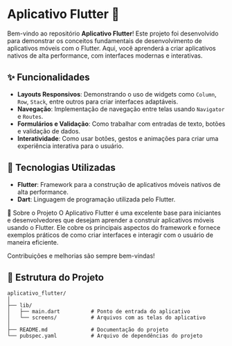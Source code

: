 # Aplicativo Flutter 🚀

Bem-vindo ao repositório **Aplicativo Flutter**! Este projeto foi desenvolvido para demonstrar os conceitos fundamentais de desenvolvimento de aplicativos móveis com o Flutter. Aqui, você aprenderá a criar aplicativos nativos de alta performance, com interfaces modernas e interativas.

## ✨ Funcionalidades
- **Layouts Responsivos**: Demonstrando o uso de widgets como `Column`, `Row`, `Stack`, entre outros para criar interfaces adaptáveis.
- **Navegação**: Implementação de navegação entre telas usando `Navigator` e `Routes`.
- **Formulários e Validação**: Como trabalhar com entradas de texto, botões e validação de dados.
- **Interatividade**: Como usar botões, gestos e animações para criar uma experiência interativa para o usuário.

## 🚀 Tecnologias Utilizadas
- **Flutter**: Framework para a construção de aplicativos móveis nativos de alta performance.
- **Dart**: Linguagem de programação utilizada pelo Flutter.

🌟 Sobre o Projeto
O Aplicativo Flutter é uma excelente base para iniciantes e desenvolvedores que desejam aprender a construir aplicativos móveis usando o Flutter. Ele cobre os principais aspectos do framework e fornece exemplos práticos de como criar interfaces e interagir com o usuário de maneira eficiente.

Contribuições e melhorias são sempre bem-vindas!

## 📂 Estrutura do Projeto
```plaintext
aplicativo_flutter/
│
├── lib/
│   ├── main.dart          # Ponto de entrada do aplicativo
│   └── screens/           # Arquivos com as telas do aplicativo
│
├── README.md              # Documentação do projeto
└── pubspec.yaml           # Arquivo de dependências do projeto
